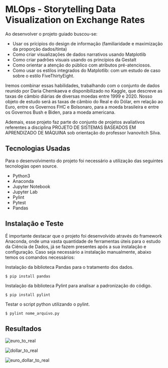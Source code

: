 # MLOps - Storytelling Data Visualization on Exchange Rates

Ao desenvolver o projeto guiado buscou-se:
 - Usar os prícipios do design de informação (familiaridade e maximização da proporção dados/tinta)
 - Como criar visualizações de dados narrativos usando Matplotlib
 - Como criar padrões visuais usando os princípios da Gestalt
 - Como orientar a atenção do público com atributos pré-atenciosos.
 - Como usar os estilos integrados do Matplotlib: com um estudo de caso sobre o estilo FiveThirtyEight.

Iremos combinar essas habilidades, trabalhando com o conjunto de dados reunido por Daria Chemkaeva e disponibilizado no Kaggle, que descreve as taxas de câmbio diárias de diversas moedas entre 1999 e 2020. Nosso objeto de estudo será as taxas de câmbio do Real e do Dólar, em relação ao Euro, entre os Governos FHC e Bolsonaro, para a moeda brasileira e entre os Governos Bush e Biden, para a moeda americana.

Ademais, esse projeto faz parte do conjunto de projetos avaliativos referentes a disciplina PROJETO DE SISTEMAS BASEADOS EM APRENDIZADO DE MÁQUINA sob orientação do professor Ivanovitch Silva.

## Tecnologias Usadas

Para o desenvolvimento do projeto foi necessário a utilização das seguintes tecnologias open source.

- Python3
- Anaconda
- Jupyter Notebook
- Jupyter Lab
- Pylint
- Pytest
- Pandas

## Instalação e Teste

É importante destacar que o projeto foi desenvolvido através do framework Anaconda, onde uma vasta quantidade de ferramentas úteis para o estudo da Ciência de Dados, já se fazem presentes após a sua instalação e configuração. Caso seja necessário a instalação manualmente, abaixo temos os comandos necessários:

Instalação da biblioteca Pandas para o tratamento dos dados.
```shell
$ pip install pandas
```
Instalação da biblioteca Pylint para analisar a padronização do código.
```shell
$ pip install pylint
```
Testar o script python utilizando o pylint.
```shell
$ pylint nome_arquivo.py
```
## Resultados
![euro_to_real](https://user-images.githubusercontent.com/77031612/143799310-3f2a2acc-4d1a-4795-abfb-1017eb855526.png)

![dollar_to_real](https://user-images.githubusercontent.com/77031612/143799308-15dbeedb-e4ef-4f41-a75a-79f30f99019c.png)

![euro_dollar_to_real](https://user-images.githubusercontent.com/77031612/143799309-2fe8d20c-66f2-498c-ad30-6a5a1a7e914a.png)



